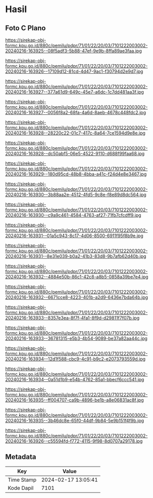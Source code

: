 # Hasil

## Foto C Plano

https://sirekap-obj-formc.kpu.go.id/880c/pemilu/pdpr/71/01/22/20/03/7101222003002-20240216-163925--08f5adf3-5b88-47ef-9e9b-8ffa89ae3faa.jpg

https://sirekap-obj-formc.kpu.go.id/880c/pemilu/pdpr/71/01/22/20/03/7101222003002-20240216-163926--17109d12-81cd-4d47-9ac1-f30794d2e9d7.jpg

https://sirekap-obj-formc.kpu.go.id/880c/pemilu/pdpr/71/01/22/20/03/7101222003002-20240216-163927--377a61d9-649c-45e7-a6dc-1c7dd481aa3f.jpg

https://sirekap-obj-formc.kpu.go.id/880c/pemilu/pdpr/71/01/22/20/03/7101222003002-20240216-163927--0056f8a2-68fa-4a6d-8aeb-4678c448fdc2.jpg

https://sirekap-obj-formc.kpu.go.id/880c/pemilu/pdpr/71/01/22/20/03/7101222003002-20240216-163928--28220c22-01c7-417c-8a64-7ce1594d9e8e.jpg

https://sirekap-obj-formc.kpu.go.id/880c/pemilu/pdpr/71/01/22/20/03/7101222003002-20240216-163928--dc50abf5-06e5-4522-9110-d688f99faa68.jpg

https://sirekap-obj-formc.kpu.go.id/880c/pemilu/pdpr/71/01/22/20/03/7101222003002-20240216-163929--180d95cd-48b8-4bba-a41c-f24d4e8e3467.jpg

https://sirekap-obj-formc.kpu.go.id/880c/pemilu/pdpr/71/01/22/20/03/7101222003002-20240216-163930--3b88aa2e-4512-4fd5-9c8e-f8e89d8dc564.jpg

https://sirekap-obj-formc.kpu.go.id/880c/pemilu/pdpr/71/01/22/20/03/7101222003002-20240216-163930--c9a9c461-4584-4763-af27-71fb7cfcdff9.jpg

https://sirekap-obj-formc.kpu.go.id/880c/pemilu/pdpr/71/01/22/20/03/7101222003002-20240216-163931--01a5c943-8c17-4d06-8500-6911f95f8b9e.jpg

https://sirekap-obj-formc.kpu.go.id/880c/pemilu/pdpr/71/01/22/20/03/7101222003002-20240216-163931--8e31e039-b0a2-41b3-83d8-9b7afb62d40b.jpg

https://sirekap-obj-formc.kpu.go.id/880c/pemilu/pdpr/71/01/22/20/03/7101222003002-20240216-163932--4884e50b-86c1-42c8-a8b5-0858a39be7e4.jpg

https://sirekap-obj-formc.kpu.go.id/880c/pemilu/pdpr/71/01/22/20/03/7101222003002-20240216-163932--6671cce8-4223-401b-a2d9-6436e7bda64b.jpg

https://sirekap-obj-formc.kpu.go.id/880c/pemilu/pdpr/71/01/22/20/03/7101222003002-20240216-163933--8357e3ea-8f7f-4fa1-8f9d-d29811f7f07b.jpg

https://sirekap-obj-formc.kpu.go.id/880c/pemilu/pdpr/71/01/22/20/03/7101222003002-20240216-163933--36781315-e5b3-4b54-9089-be37a82aa44c.jpg

https://sirekap-obj-formc.kpu.go.id/880c/pemilu/pdpr/71/01/22/20/03/7101222003002-20240216-163934--12d1f588-cbc9-4c91-b9c2-e2073793559d.jpg

https://sirekap-obj-formc.kpu.go.id/880c/pemilu/pdpr/71/01/22/20/03/7101222003002-20240216-163934--0a51d1b9-e54b-4762-85a1-bbecf6ccc541.jpg

https://sirekap-obj-formc.kpu.go.id/880c/pemilu/pdpr/71/01/22/20/03/7101222003002-20240216-163935--ff004707-ca9b-4896-be1b-a8e06831ac8f.jpg

https://sirekap-obj-formc.kpu.go.id/880c/pemilu/pdpr/71/01/22/20/03/7101222003002-20240216-163935--3b46dc8e-65f0-44df-9b84-5e9b151f4f9b.jpg

https://sirekap-obj-formc.kpu.go.id/880c/pemilu/pdpr/71/01/22/20/03/7101222003002-20240216-163926--c55594fd-f772-4115-9f98-8d0707a29178.jpg


## Metadata

| Key        | Value               |
| ---------- | ------------------- |
| Time Stamp | 2024-02-17 13:05:41 |
| Kode Dapil | 7101                |



